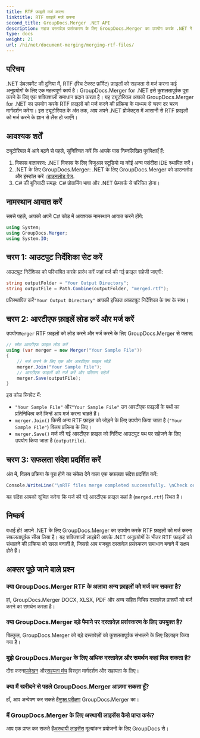 ```yaml
---
title: RTF फ़ाइलें मर्ज करना
linktitle: RTF फ़ाइलें मर्ज करना
second_title: GroupDocs.Merger .NET API
description: सहज दस्तावेज़ प्रसंस्करण के लिए GroupDocs.Merger का उपयोग करके .NET में RTF फ़ाइलों को आसानी से मर्ज करना सीखें।
type: docs
weight: 21
url: /hi/net/document-merging/merging-rtf-files/
---
```

## परिचय
.NET डेवलपमेंट की दुनिया में, RTF (रिच टेक्स्ट फ़ॉर्मेट) फ़ाइलों को सहजता से मर्ज करना कई अनुप्रयोगों के लिए एक महत्वपूर्ण कार्य है। GroupDocs.Merger for .NET इसे कुशलतापूर्वक पूरा करने के लिए एक शक्तिशाली समाधान प्रदान करता है। यह ट्यूटोरियल आपको GroupDocs.Merger for .NET का उपयोग करके RTF फ़ाइलों को मर्ज करने की प्रक्रिया के माध्यम से चरण दर चरण मार्गदर्शन करेगा। इस ट्यूटोरियल के अंत तक, आप अपने .NET प्रोजेक्ट्स में आसानी से RTF फ़ाइलों को मर्ज करने के ज्ञान से लैस हो जाएँगे।
## आवश्यक शर्तें
ट्यूटोरियल में आगे बढ़ने से पहले, सुनिश्चित करें कि आपके पास निम्नलिखित पूर्वापेक्षाएँ हैं:
1. विकास वातावरण: .NET विकास के लिए विजुअल स्टूडियो या कोई अन्य पसंदीदा IDE स्थापित करें।
2.  .NET के लिए GroupDocs.Merger: .NET के लिए GroupDocs.Merger को डाउनलोड और इंस्टॉल करें।[डाउनलोड पेज](https://releases.groupdocs.com/merger/net/).
3. C# की बुनियादी समझ: C# प्रोग्रामिंग भाषा और .NET फ्रेमवर्क से परिचित होना।

## नामस्थान आयात करें
सबसे पहले, आपको अपने C# कोड में आवश्यक नामस्थान आयात करने होंगे:
```csharp
using System; 
using GroupDocs.Merger;
using System.IO;
```
## चरण 1: आउटपुट निर्देशिका सेट करें
आउटपुट निर्देशिका को परिभाषित करके प्रारंभ करें जहां मर्ज की गई फ़ाइल सहेजी जाएगी:
```csharp
string outputFolder = "Your Output Directory";
string outputFile = Path.Combine(outputFolder, "merged.rtf");
```
 प्रतिस्थापित करें`"Your Output Directory"` आपकी इच्छित आउटपुट निर्देशिका के पथ के साथ।
## चरण 2: आरटीएफ फ़ाइलें लोड करें और मर्ज करें
 उपयोग`Merger` RTF फ़ाइलों को लोड करने और मर्ज करने के लिए GroupDocs.Merger से क्लास:
```csharp
// स्रोत आरटीएफ फ़ाइल लोड करें
using (var merger = new Merger("Your Sample File"))
{
    // मर्ज करने के लिए एक और आरटीएफ फ़ाइल जोड़ें
    merger.Join("Your Sample File");
    // आरटीएफ फाइलों को मर्ज करें और परिणाम सहेजें
    merger.Save(outputFile);
}
```
इस कोड स्निपेट में:
- `"Your Sample File"` और`"Your Sample File"` उन आरटीएफ फ़ाइलों के पथों का प्रतिनिधित्व करें जिन्हें आप मर्ज करना चाहते हैं।
- `merger.Join()` किसी अन्य RTF फ़ाइल को जोड़ने के लिए उपयोग किया जाता है (`"Your Sample File"`) विलय प्रक्रिया के लिए।
- `merger.Save()` मर्ज की गई आरटीएफ फ़ाइल को निर्दिष्ट आउटपुट पथ पर सहेजने के लिए उपयोग किया जाता है (`outputFile`).
## चरण 3: सफलता संदेश प्रदर्शित करें
अंत में, विलय प्रक्रिया के पूरा होने का संकेत देने वाला एक सफलता संदेश प्रदर्शित करें:
```csharp
Console.WriteLine("\nRTF files merge completed successfully. \nCheck output in {0}", outputFolder);
```
यह संदेश आपको सूचित करेगा कि मर्ज की गई आरटीएफ फ़ाइल कहां है (`merged.rtf`) स्थित है।

## निष्कर्ष
बधाई हो! आपने .NET के लिए GroupDocs.Merger का उपयोग करके RTF फ़ाइलों को मर्ज करना सफलतापूर्वक सीख लिया है। यह शक्तिशाली लाइब्रेरी आपके .NET अनुप्रयोगों के भीतर RTF फ़ाइलों को संभालने की प्रक्रिया को सरल बनाती है, जिससे आप मजबूत दस्तावेज़ प्रसंस्करण समाधान बनाने में सक्षम होते हैं।

## अक्सर पूछे जाने वाले प्रश्न
### क्या GroupDocs.Merger RTF के अलावा अन्य फ़ाइलों को मर्ज कर सकता है?
हां, GroupDocs.Merger DOCX, XLSX, PDF और अन्य सहित विभिन्न दस्तावेज़ प्रारूपों को मर्ज करने का समर्थन करता है।
### क्या GroupDocs.Merger बड़े पैमाने पर दस्तावेज़ प्रसंस्करण के लिए उपयुक्त है?
बिल्कुल, GroupDocs.Merger को बड़े दस्तावेज़ों को कुशलतापूर्वक संभालने के लिए डिज़ाइन किया गया है।
### मुझे GroupDocs.Merger के लिए अधिक दस्तावेज़ और समर्थन कहां मिल सकता है?
 दौरा करना[प्रलेखन](https://reference.groupdocs.com/merger/net/) और[सहयता मंच](https://forum.groupdocs.com/c/merger/32) विस्तृत मार्गदर्शन और सहायता के लिए।
### क्या मैं खरीदने से पहले GroupDocs.Merger आज़मा सकता हूँ?
 हाँ, आप अन्वेषण कर सकते हैं[मुफ्त परीक्षण](https://releases.groupdocs.com/) GroupDocs.Merger का।
### मैं GroupDocs.Merger के लिए अस्थायी लाइसेंस कैसे प्राप्त करूं?
 आप एक प्राप्त कर सकते हैं[अस्थायी लाइसेंस](https://purchase.groupdocs.com/temporary-license/) मूल्यांकन प्रयोजनों के लिए GroupDocs से।
